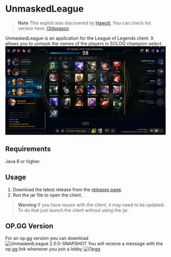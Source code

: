 # UnmaskedLeague

> **Note**
> This exploit was discovered by [Hawolt](https://github.com/hawolt), You can check his version here: [Oldseason](https://github.com/Riotphobia/Oldseason)

UnmaskedLeague is an application for the League of Legends client. 
It allows you to unmask the names of the players in SOLOQ champion select. 
![Umasked.png](.assets/Umasked.png)
## Requirements
Java 8 or higher.
## Usage
1. Download the latest release from the [releases page](https://github.com/xBaank/UnmaskedLeague/releases).
2. Run the jar file to open the client.
> **Warning**
> If you have issues with the client, it may need to be updated. To do that just launch the client without using the jar.

## OP.GG Version
For an op.gg version you can download ![UnmaskedLeague 2.0.0-SNAPSHOT](https://github.com/xBaank/UnmaskedLeague/releases/tag/2.0.0-SNAPSHOT)
You will receive a message with the op.gg link whenever you join a lobby
![Opgg](https://user-images.githubusercontent.com/21276786/232610405-7a4e148a-24b4-46d0-8380-d5cfda687f25.png)
